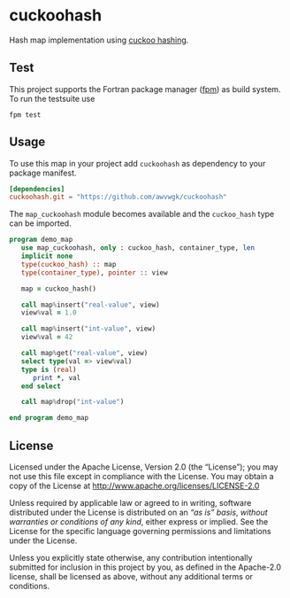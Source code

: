 # cuckoohash

Hash map implementation using [cuckoo hashing](https://en.wikipedia.org/wiki/Cuckoo_hashing).


## Test

This project supports the Fortran package manager ([fpm](https://github.com/fortran-lang/fpm)) as build system.
To run the testsuite use

```
fpm test
```


## Usage

To use this map in your project add `cuckoohash` as dependency to your package manifest.

```toml
[dependencies]
cuckoohash.git = "https://github.com/awvwgk/cuckoohash"
```

The `map_cuckoohash` module becomes available and the `cuckoo_hash` type can be imported.

```f90
program demo_map
   use map_cuckoohash, only : cuckoo_hash, container_type, len
   implicit none
   type(cuckoo_hash) :: map
   type(container_type), pointer :: view

   map = cuckoo_hash()

   call map%insert("real-value", view)
   view%val = 1.0

   call map%insert("int-value", view)
   view%val = 42

   call map%get("real-value", view)
   select type(val => view%val)
   type is (real)
      print *, val
   end select

   call map%drop("int-value")

end program demo_map
```


## License

Licensed under the Apache License, Version 2.0 (the “License”);
you may not use this file except in compliance with the License.
You may obtain a copy of the License at
http://www.apache.org/licenses/LICENSE-2.0

Unless required by applicable law or agreed to in writing, software
distributed under the License is distributed on an *“as is” basis*,
*without warranties or conditions of any kind*, either express or implied.
See the License for the specific language governing permissions and
limitations under the License.

Unless you explicitly state otherwise, any contribution intentionally
submitted for inclusion in this project by you, as defined in the
Apache-2.0 license, shall be licensed as above, without any additional
terms or conditions.
